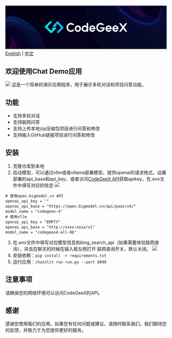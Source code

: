 ![](../resources/logo.jpeg)
[English](./readme.md) | [中文](./readme_zh.md)
## 欢迎使用Chat Demo应用
![](https://github.com/user-attachments/assets/f2cb6c13-a715-4adf-bf3a-b9ca5ee165df)
这是一个简单的演示应用程序，用于展示多轮对话和项目问答功能。


## 功能

- 支持多轮对话
- 支持联网问答
- 支持上传本地zip压缩包项目进行问答和修改
- 支持输入GitHub链接项目进行问答和修改

## 安装

1. 克隆仓库到本地
2. 启动模型，可以通过vllm或者ollama部署模型，提供openai的请求格式，设置部署的api_base和api_key，或者访问[CodeGeeX API](https://open.bigmodel.cn/dev/api#codegeex-4)获取apikey。在.env文件中填写对应的信息
![](https://github.com/user-attachments/assets/6aabc3e4-a930-4853-b511-68b9389fa42f)

```shell
# 使用open.bigmodel.cn API
openai_api_key = ""
openai_api_base = "https://open.bigmodel.cn/api/paas/v4/"
model_name = "codegeex-4"
# 使用vllm
openai_api_key = "EMPTY"
openai_api_base = "http://xxxx:xxxx/v1"
model_name = "codegeex4-all-9b"
```

3. 在.env文件中填写对应模型信息和bing_search_api（如果需要体验联网查询），并且在聊天的时候在输入框左侧打开
联网查询开关，默认关闭。
![](https://github.com/user-attachments/assets/e9d9b620-cfc7-4c2d-bedc-a01d41f79e29)
4. 安装依赖：`pip install -r requirements.txt`
5. 运行应用：`chainlit run run.py --port 8899`

## 注意事项

请确保您的网络环境可以访问CodeGeeX的API。


## 感谢

感谢您使用我们的应用。如果您有任何问题或建议，请随时联系我们。我们期待您的反馈，并致力于为您提供更好的服务。